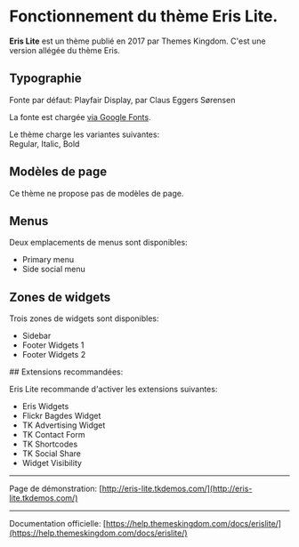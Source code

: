 # Fonctionnement du thème Eris Lite.

**Eris Lite** est un thème publié en 2017 par Themes Kingdom. C'est une version allégée du thème Eris.

## Typographie

Fonte par défaut: Playfair Display, par Claus Eggers Sørensen

La fonte est chargée [via Google Fonts](https://fonts.google.com/specimen/Playfair+Display).

Le thème charge les variantes suivantes:  
Regular, Italic, Bold


## Modèles de page

Ce thème ne propose pas de modèles de page.

## Menus

Deux emplacements de menus sont disponibles:

* Primary menu
* Side social menu


## Zones de widgets

Trois zones de widgets sont disponibles:

* Sidebar
* Footer Widgets 1
* Footer Widgets 2

## Extensions recommandées:

Eris Lite recommande d'activer les extensions suivantes:

* Eris Widgets
* Flickr Bagdes Widget
* TK Advertising Widget 
* TK Contact Form
* TK Shortcodes
* TK Social Share
* Widget Visibility

***

Page de démonstration: [http://eris-lite.tkdemos.com/](http://eris-lite.tkdemos.com/)

***

Documentation officielle: [https://help.themeskingdom.com/docs/erislite/](https://help.themeskingdom.com/docs/erislite/)